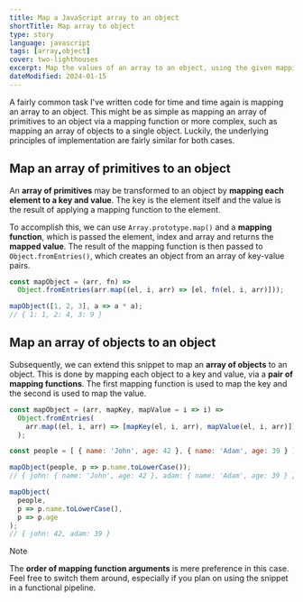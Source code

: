 ```yaml
---
title: Map a JavaScript array to an object
shortTitle: Map array to object
type: story
language: javascript
tags: [array,object]
cover: two-lighthouses
excerpt: Map the values of an array to an object, using the given mapping functions.
dateModified: 2024-01-15
---
```


A fairly common task I've written code for time and time again is mapping an array to an object. This might be as simple as mapping an array of primitives to an object via a mapping function or more complex, such as mapping an array of objects to a single object. Luckily, the underlying principles of implementation are fairly similar for both cases.

## Map an array of primitives to an object

An **array of primitives** may be transformed to an object by **mapping each element to a key and value**. The key is the element itself and the value is the result of applying a mapping function to the element.

To accomplish this, we can use `Array.prototype.map()` and a **mapping function**, which is passed the element, index and array and returns the **mapped value**. The result of the mapping function is then passed to `Object.fromEntries()`, which creates an object from an array of key-value pairs.

```js
const mapObject = (arr, fn) =>
  Object.fromEntries(arr.map((el, i, arr) => [el, fn(el, i, arr)]));

mapObject([1, 2, 3], a => a * a);
// { 1: 1, 2: 4, 3: 9 }
```

## Map an array of objects to an object

Subsequently, we can extend this snippet to map an **array of objects** to an object. This is done by mapping each object to a key and value, via a **pair of mapping functions**. The first mapping function is used to map the key and the second is used to map the value.

```js
const mapObject = (arr, mapKey, mapValue = i => i) =>
  Object.fromEntries(
    arr.map((el, i, arr) => [mapKey(el, i, arr), mapValue(el, i, arr)])
  );

const people = [ { name: 'John', age: 42 }, { name: 'Adam', age: 39 } ];

mapObject(people, p => p.name.toLowerCase());
// { john: { name: 'John', age: 42 }, adam: { name: 'Adam', age: 39 } }

mapObject(
  people,
  p => p.name.toLowerCase(),
  p => p.age
);
// { john: 42, adam: 39 }
```

> [!NOTE]
>
> The **order of mapping function arguments** is mere preference in this case. Feel free to switch them around, especially if you plan on using the snippet in a functional pipeline.
